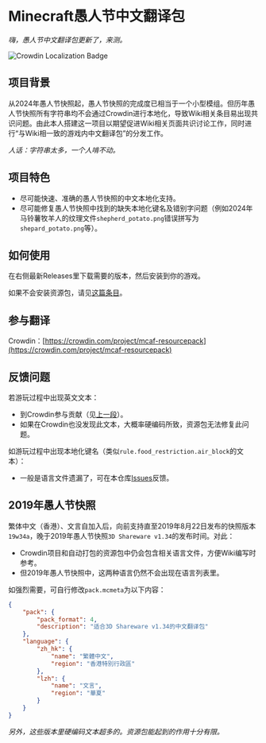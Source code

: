 # Minecraft愚人节中文翻译包

*嗨，愚人节中文翻译包更新了，来测。*

![Crowdin Localization Badge](https://badges.crowdin.net/mcaf-resourcepack/localized.svg)

## 项目背景

从2024年愚人节快照起，愚人节快照的完成度已相当于一个小型模组。但历年愚人节快照所有字符串均不会通过Crowdin进行本地化，导致Wiki相关条目易出现共识问题。由此本人搭建这一项目以期望促进Wiki相关页面共识讨论工作，同时进行“与Wiki相一致的游戏内中文翻译包”的分发工作。

*人话：字符串太多，一个人啃不动。*

## 项目特色

- 尽可能快速、准确的愚人节快照的中文本地化支持。
- 尽可能修复愚人节快照中找到的缺失本地化键名及错别字问题（例如2024年马铃薯牧羊人的纹理文件`shepherd_potato.png`错误拼写为`shepard_potato.png`等）。

## 如何使用

在右侧最新Releases里下载需要的版本，然后安装到你的游戏。

如果不会安装资源包，请见[这篇条目](https://zh.minecraft.wiki/?curid=10215#%E4%BD%BF%E7%94%A8%E8%B5%84%E6%BA%90%E5%8C%85)。

## 参与翻译

Crowdin：[https://crowdin.com/project/mcaf-resourcepack](https://crowdin.com/project/mcaf-resourcepack)

## 反馈问题

若游玩过程中出现英文文本：

- 到Crowdin参与贡献（见[上一段](#参与翻译)）。
- 如果在Crowdin也没发现此文本，大概率硬编码所致，资源包无法修复此问题。

如游玩过程中出现本地化键名（类似`rule.food_restriction.air_block`的文本）：

- 一般是语言文件遗漏了，可在本仓库[Issues](https://github.com/Don-Trueno/mcaf-resourcepack/issues)反馈。

## 2019年<!--及以前的-->愚人节快照

繁体中文（香港）、文言自加入后，向前支持直至2019年8月22日发布的快照版本`19w34a`，晚于2019年愚人节快照`3D Shareware v1.34`的发布时间。对此：

- Crowdin项目和自动打包的资源包中仍会包含相关语言文件，方便Wiki编写时参考。
- 但2019年<!--及以前的-->愚人节快照中，这两种语言仍然不会出现在语言列表里。

如强烈需要，可自行修改`pack.mcmeta`为以下内容：

```json
{
    "pack": { 
        "pack_format": 4,
        "description": "适合3D Shareware v1.34的中文翻译包"
    },
    "language": {
        "zh_hk": {
            "name": "繁體中文",
            "region": "香港特別行政區"
        },
        "lzh": {
            "name": "文言",
            "region": "華夏"
        }
    }
}
```

*另外，这些版本里硬编码文本超多的。资源包能起到的作用十分有限。*
